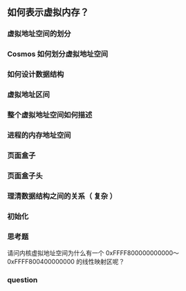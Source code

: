 ## 如何表示虚拟内存？

### 虚拟地址空间的划分
### Cosmos 如何划分虚拟地址空间
### 如何设计数据结构
### 虚拟地址区间
### 整个虚拟地址空间如何描述
### 进程的内存地址空间
### 页面盒子
### 页面盒子头
### 理清数据结构之间的关系（ 复杂 ）
### 初始化
### 思考题

请问内核虚拟地址空间为什么有一个 0xFFFF800000000000～0xFFFF800400000000 的线性映射区呢？

### question